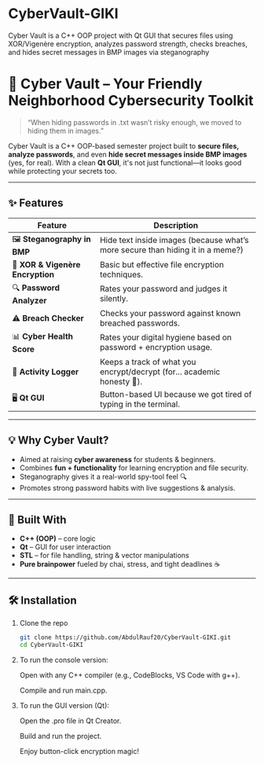 # CyberVault-GIKI
Cyber Vault is a C++ OOP project with Qt GUI that secures files using XOR/Vigenère encryption, analyzes password strength, checks breaches, and hides secret messages in BMP images via steganography

# 🔐 Cyber Vault – Your Friendly Neighborhood Cybersecurity Toolkit

> “When hiding passwords in .txt wasn’t risky enough, we moved to hiding them in images.”

Cyber Vault is a C++ OOP-based semester project built to **secure files, analyze passwords**, and even **hide secret messages inside BMP images** (yes, for real). With a clean **Qt GUI**, it's not just functional—it looks good while protecting your secrets too.

---

## ✨ Features

| Feature                        | Description                                                                 |
|-------------------------------|-----------------------------------------------------------------------------|
| 🖼️ **Steganography in BMP**     | Hide text inside images (because what’s more secure than hiding it in a meme?) |
| 🔐 **XOR & Vigenère Encryption**| Basic but effective file encryption techniques.                             |
| 🔍 **Password Analyzer**        | Rates your password and judges it silently.                                |
| ⚠️ **Breach Checker**           | Checks your password against known breached passwords.                     |
| 📊 **Cyber Health Score**       | Rates your digital hygiene based on password + encryption usage.           |
| 📜 **Activity Logger**          | Keeps a track of what you encrypt/decrypt (for... academic honesty 🫣).     |
| 🖥️ **Qt GUI**                   | Button-based UI because we got tired of typing in the terminal.            |

---

## 💡 Why Cyber Vault?

- Aimed at raising **cyber awareness** for students & beginners.
- Combines **fun + functionality** for learning encryption and file security.
- Steganography gives it a real-world spy-tool feel 🔍
- Promotes strong password habits with live suggestions & analysis.

---

## 🧰 Built With

- **C++ (OOP)** – core logic
- **Qt** – GUI for user interaction
- **STL** – for file handling, string & vector manipulations
- **Pure brainpower** fueled by chai, stress, and tight deadlines ☕

---

## 🛠️ Installation

1. Clone the repo  
   ```bash
   git clone https://github.com/AbdulRauf20/CyberVault-GIKI.git
   cd CyberVault-GIKI
2. To run the console version:

    Open with any C++ compiler (e.g., CodeBlocks, VS Code with g++).

    Compile and run main.cpp.

3. To run the GUI version (Qt):

    Open the .pro file in Qt Creator.

    Build and run the project.

    Enjoy button-click encryption magic!
